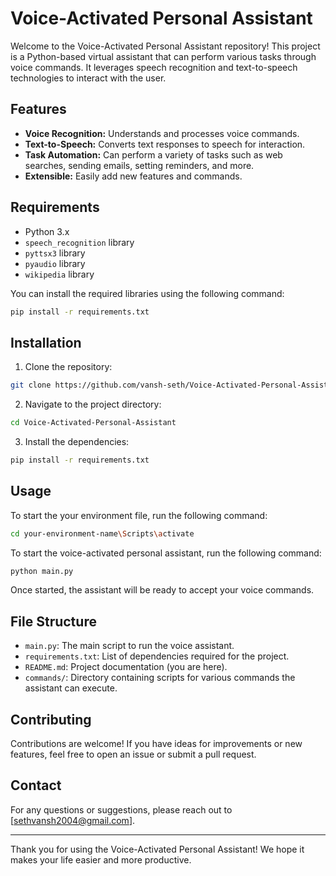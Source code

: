 # Voice-Activated Personal Assistant

Welcome to the Voice-Activated Personal Assistant repository! This project is a Python-based virtual assistant that can perform various tasks through voice commands. It leverages speech recognition and text-to-speech technologies to interact with the user.

## Features

- **Voice Recognition:** Understands and processes voice commands.
- **Text-to-Speech:** Converts text responses to speech for interaction.
- **Task Automation:** Can perform a variety of tasks such as web searches, sending emails, setting reminders, and more.
- **Extensible:** Easily add new features and commands.

## Requirements

- Python 3.x
- `speech_recognition` library
- `pyttsx3` library
- `pyaudio` library
- `wikipedia` library

You can install the required libraries using the following command:
```sh
pip install -r requirements.txt
```

## Installation

1. Clone the repository:
```sh
git clone https://github.com/vansh-seth/Voice-Activated-Personal-Assistant.git
```

2. Navigate to the project directory:
```sh
cd Voice-Activated-Personal-Assistant
```

3. Install the dependencies:
```sh
pip install -r requirements.txt
```

## Usage

To start the your environment file, run the following command:
```sh
cd your-environment-name\Scripts\activate
```

To start the voice-activated personal assistant, run the following command:

```sh
python main.py
```

Once started, the assistant will be ready to accept your voice commands.

## File Structure

- `main.py`: The main script to run the voice assistant.
- `requirements.txt`: List of dependencies required for the project.
- `README.md`: Project documentation (you are here).
- `commands/`: Directory containing scripts for various commands the assistant can execute.

## Contributing

Contributions are welcome! If you have ideas for improvements or new features, feel free to open an issue or submit a pull request.

## Contact

For any questions or suggestions, please reach out to [sethvansh2004@gmail.com].

---

Thank you for using the Voice-Activated Personal Assistant! We hope it makes your life easier and more productive.
